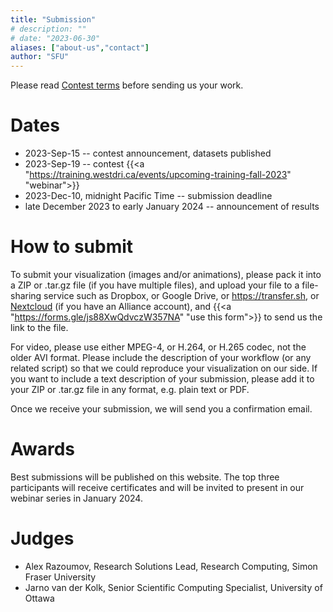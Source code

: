 ```yaml
---
title: "Submission"
# description: ""
# date: "2023-06-30"
aliases: ["about-us","contact"]
author: "SFU"
---
```


Please read [Contest terms](/#contest-terms) before sending us your work.

# Dates

- 2023-Sep-15 -- contest announcement, datasets published
- 2023-Sep-19 -- contest {{<a "https://training.westdri.ca/events/upcoming-training-fall-2023" "webinar">}}
- 2023-Dec-10, midnight Pacific Time -- submission deadline
- late December 2023 to early January 2024 -- announcement of results

# How to submit

<!-- We will publish the instructions here and in the Contest's Google Group in the fall. -->

To submit your visualization (images and/or animations), please pack it into a ZIP or .tar.gz file (if you
have multiple files), and upload your file to a file-sharing service such as Dropbox, or Google Drive, or
https://transfer.sh, or [Nextcloud](https://docs.alliancecan.ca/wiki/Nextcloud) (if you have an Alliance
account), and {{<a "https://forms.gle/js88XwQdvczW357NA" "use this form">}} to send us the link to the file.

For video, please use either MPEG-4, or H.264, or H.265 codec, not the older AVI format. Please include the
description of your workflow (or any related script) so that we could reproduce your visualization on our
side. If you want to include a text description of your submission, please add it to your ZIP or .tar.gz file
in any format, e.g. plain text or PDF.

Once we receive your submission, we will send you a confirmation email.

# Awards

Best submissions will be published on this website. The top three participants will receive certificates and
will be invited to present in our webinar series in January 2024.

# Judges

- Alex Razoumov, Research Solutions Lead, Research Computing, Simon Fraser University
- Jarno van der Kolk, Senior Scientific Computing Specialist, University of Ottawa
<!-- - Angus Creech, Technical Solutions Specialist, Memorial University and Adjunct Professor, Dalhousie University -->
